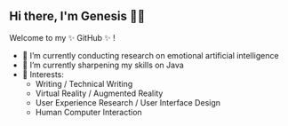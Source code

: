 ## Hi there, I'm Genesis 👋🏾

Welcome to my ✨ GitHub ✨ !

- 🔭 I’m currently conducting research on emotional artificial intelligence
- 🌱 I’m currently sharpening my skills on Java
- 💖 Interests: 
  - Writing / Technical Writing 
  - Virtual Reality / Augmented Reality
  - User Experience Research / User Interface Design
  - Human Computer Interaction 

